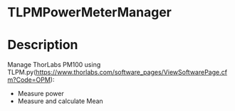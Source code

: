 # TLPMPowerMeterManager

# Description
Manage ThorLabs PM100 using TLPM.py(https://www.thorlabs.com/software_pages/ViewSoftwarePage.cfm?Code=OPM):

- Measure power
- Measure and calculate Mean
